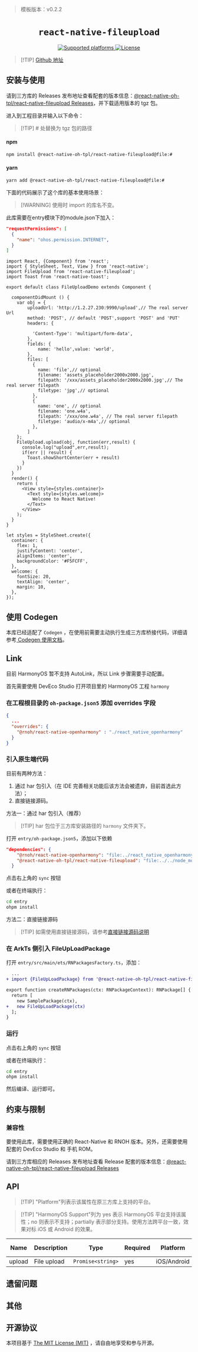 <!-- {% raw %} -->
> 模板版本：v0.2.2

<p align="center">
  <h1 align="center"> <code>react-native-fileupload</code> </h1>
</p>
<p align="center">
    <a href="https://github.com/PhilippKrone/react-native-fileupload">
        <img src="https://img.shields.io/badge/platforms-android%20|%20ios%20|%20harmony%20-lightgrey.svg" alt="Supported platforms" />
    </a>
    <a href="https://github.com/PhilippKrone/react-native-fileupload/blob/master/LICENSE">
        <img src="https://img.shields.io/badge/license-MIT-green.svg" alt="License" />
        <!-- <img src="https://img.shields.io/badge/license-Apache-blue.svg" alt="License" /> -->
    </a>
</p>

> [!TIP] [Github 地址](https://github.com/react-native-oh-library/react-native-fileupload)

## 安装与使用

请到三方库的 Releases 发布地址查看配套的版本信息：[@react-native-oh-tpl/react-native-fileupload Releases](https://github.com/react-native-oh-library/react-native-fileupload/releases)，并下载适用版本的 tgz 包。

进入到工程目录并输入以下命令：

> [!TIP] # 处替换为 tgz 包的路径

<!-- tabs:start -->

#### **npm**

```bash
npm install @react-native-oh-tpl/react-native-fileupload@file:#
```

#### **yarn**

```bash
yarn add @react-native-oh-tpl/react-native-fileupload@file:#
```

<!-- tabs:end -->

下面的代码展示了这个库的基本使用场景：

> [!WARNING] 使用时 import 的库名不变。

此库需要在entry模块下的module.json下加入：

```json
"requestPermissions": [ 
  { 
    "name": "ohos.permission.INTERNET", 
  }
]
```

```tsx
import React, {Component} from 'react';
import { StyleSheet, Text, View } from 'react-native';
import FileUpload from 'react-native-fileupload';
import Toast from 'react-native-toast';

export default class FileUploadDemo extends Component {

  componentDidMount () {
    var obj = {
        uploadUrl: 'http://1.2.27.230:9990/upload',// The real server Url
        method: 'POST', // default 'POST',support 'POST' and 'PUT'
        headers: {
          
          'Content-Type': 'multipart/form-data',
        },
        fields: {
            name: 'hello',value: 'world',
        },
        files: [
          {
            name: 'file',// optional
            filename: 'assets_placeholder2000x2000.jpg',
            filepath: '/xxx/assets_placeholder2000x2000.jpg',// The real server filepath
            filetype: 'jpg',// optional
          },
          {
            name: 'one', // optional
            filename: 'one.w4a',
            filepath: '/xxx/one.w4a', // The real server filepath
            filetype: 'audio/x-m4a',// optional
          },
        ]
    };
    FileUpload.upload(obj, function(err,result) {
      console.log("upload",err,result);
      if(err || result) {
        Toast.showShortCenter(err + result)
      }
    })
  }
  render() {
    return (
      <View style={styles.container}>
        <Text style={styles.welcome}>
          Welcome to React Native!
        </Text>
      </View>
    );
  }
}

let styles = StyleSheet.create({
  container: {
    flex: 1,
    justifyContent: 'center',
    alignItems: 'center',
    backgroundColor: '#F5FCFF',
  },
  welcome: {
    fontSize: 20,
    textAlign: 'center',
    margin: 10,
  },
});
```

## 使用 Codegen

本库已经适配了 `Codegen` ，在使用前需要主动执行生成三方库桥接代码，详细请参考[ Codegen 使用文档](/zh-cn/codegen.md)。

## Link

目前 HarmonyOS 暂不支持 AutoLink，所以 Link 步骤需要手动配置。

首先需要使用 DevEco Studio 打开项目里的 HarmonyOS 工程 `harmony`

### 在工程根目录的 `oh-package.json5` 添加 overrides 字段

```json
{
  ...
  "overrides": {
    "@rnoh/react-native-openharmony" : "./react_native_openharmony"
  }
}
```
### 引入原生端代码

目前有两种方法：

1. 通过 har 包引入（在 IDE 完善相关功能后该方法会被遗弃，目前首选此方法）；
2. 直接链接源码。

方法一：通过 har 包引入（推荐）

> [!TIP] har 包位于三方库安装路径的 `harmony` 文件夹下。

打开 `entry/oh-package.json5`，添加以下依赖

```json
"dependencies": {
    "@rnoh/react-native-openharmony": "file:../react_native_openharmony",
    "@react-native-oh-tpl/react-native-fileupload": "file:../../node_modules/@react-native-oh-tpl/react-native-fileupload/harmony/fileupload.har"
  }
```

点击右上角的 `sync` 按钮

或者在终端执行：

```bash
cd entry
ohpm install
```

方法二：直接链接源码

> [!TIP] 如需使用直接链接源码，请参考[直接链接源码说明](/zh-cn/link-source-code.md)

### 在 ArkTs 侧引入 FileUpLoadPackage

打开 `entry/src/main/ets/RNPackagesFactory.ts`，添加：

```diff
  ...
+ import {FileUpLoadPackage} from '@react-native-oh-tpl/react-native-fileupload/ts';

export function createRNPackages(ctx: RNPackageContext): RNPackage[] {
  return [
    new SamplePackage(ctx),
+   new FileUpLoadPackage(ctx)
  ];
}
```

### 运行

点击右上角的 `sync` 按钮

或者在终端执行：

```bash
cd entry
ohpm install
```

然后编译、运行即可。

## 约束与限制

### 兼容性

要使用此库，需要使用正确的 React-Native 和 RNOH 版本。另外，还需要使用配套的 DevEco Studio 和 手机 ROM。

请到三方库相应的 Releases 发布地址查看 Release 配套的版本信息：[@react-native-oh-tpl/react-native-fileupload Releases](https://github.com/react-native-oh-library/react-native-fileupload/releases)

## API

> [!TIP] "Platform"列表示该属性在原三方库上支持的平台。

> [!TIP] "HarmonyOS Support"列为 yes 表示 HarmonyOS 平台支持该属性；no 则表示不支持；partially 表示部分支持。使用方法跨平台一致，效果对标 iOS 或 Android 的效果。

| Name | Description | Type | Required | Platform | HarmonyOS Support  |
| ---- | ----------- | ---- | -------- | -------- | ------------------ |
| upload | File upload  | `Promise<string>`  | yes | iOS/Android  | yes     |

## 遗留问题

## 其他

## 开源协议

本项目基于 [The MIT License (MIT)](https://github.com/PhilippKrone/react-native-fileupload/blob/master/LICENSE) ，请自由地享受和参与开源。

<!-- {% endraw %} -->